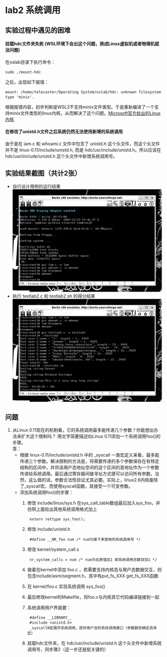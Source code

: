 # lab2 系统调用
## 实验过程中遇见的困难
#### 挂载hdc文件夹失败 (WSL环境下会出这个问题，换成Linux虚拟机或者物理机就没问题)
在oslab目录下执行命令：

    sudo ./mount-hdc

之后，出现如下报错：

    mount: /home/telecaster/Operating System/oslab/hdc: unknown filesystem type 'minix'.

根据报错内容，初步判断是WSL2不支持minix文件类型。于是重新编译了一个支持minix文件类型的linux内核，从而解决了这个问题。[Microsoft官方给出的Linux内核](https://github.com/microsoft/WSL2-Linux-Kernel)

#### 在修改了unistd.h文件之后系统仍然无法使用新增的系统调用
由于是在 iam.c 和 whoami.c 文件中包含了 unistd.h 这个头文件，而这个头文件并不是 linux-0.11/include/unistd.h, 而是 hdc/usr/include/unistd.h。所以应该在 hdc/usr/include/unistd.h 这个头文件中新增系统调用号。

## 实验结果截图（共计2张）
* 自行设计用例的运行结果
![alt text](lab2.1.png) 
* 执行 testlab2.c 和 testlab2.sh 的得分结果
![alt text](lab2.2.png)

## 问题
1. 从Linux 0.11现在的机制看，它的系统调用最多能传递几个参数？你能想出办法来扩大这个限制吗？ 用文字简要描述向Linux 0.11添加一个系统调用foo()的步骤。<br>
答：
    * 根据 linux-0.11/include/unistd.h 中的 _syscall 一类宏定义来看，最多能传递三个参数。解决限制的方法是，将需要传递的多个参数保存在有特定结构的区间中，并将该用户态地址空间的这个区间的首地址作为一个参数传递给系统调用。最后通过寄存器间接寻址方式便可以访问所有参数。当然，这么做的话，参数合法性验证尤其必要。实际上，linux2.6内核废除了_syscall宏，而使用syscall函数，其接受一个可变参数。
    * 添加系统调用foo()的步骤：<br>
        1. 修改 include/linux/sys.h 在sys_call_table数组最后加入sys_foo，并仿照上面给出其他系统调用格式加上

                extern rettype sys_foo();

        2. 修改 include/unistd.h
        
                #define __NR_foo num /* num为接下来使用的系统调用号 */

        3. 修改 kernel/system_call.s

                nr_system_calls = num /* num为在原值加1 即系统调用总数目加1 */

        4. 接着在kernel中添加 foo.c ，若需要支持内核态与用户态数据交互，则包含include/asm/segment.h，其中有put_fs_XXX  get_fs_XXX函数

        5. 在 kernel/foo.c 实现系统调用 sys_foo()

        6. 最后修改kernel的Makefile，将foo.c与内核其它代码编译链接到一起

        7. 系统调用用户界面要： 

                #define __LIBRARY__
                #include <unistd.h>
                _syscallN宏展开系统调用，提供用户态的系统调用接口（参数数目确定具体宏）
        8. 挂载hdc文件夹，在 hdc/usr/include/unistd.h 这个头文件中新增系统调用号，同步骤2（这一步还是挺关键的）

